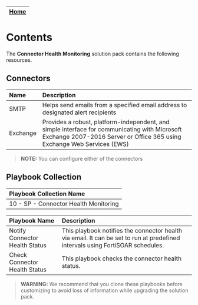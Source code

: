 | [Home](https://github.com/fortinet-fortisoar/solution-pack-connector-health-monitoring/blob/release/1.0.0/README.md) |
|----------------------------------------------------------------------------------------------------------------------|

# Contents

The **Connector Health Monitoring** solution pack contains the following resources.

## Connectors

| Name     | Description                 |
|:---------|:----------------------------|
| SMTP     | Helps send emails from a specified email address to designated alert recipients |
| Exchange | Provides a robust, platform-independent, and simple interface for communicating with Microsoft Exchange 2007-2016 Server or Office 365 using Exchange Web Services (EWS) |

> **NOTE:** You can configure either of the connectors

## Playbook Collection

| Playbook Collection Name              |
|:--------------------------------------|
| 10 - SP - Connector Health Monitoring |

| Playbook Name                  | Description                                                                                                                       |
|:-------------------------------|:-------------------------------------------------------------------------------------------------------------------------------|
| Notify Connector Health Status | This playbook notifies the connector health via email. It can be set to run at predefined intervals using FortiSOAR schedules. |
| Check Connector Health Status  | This playbook checks the connector health status.                                                                                 |

>**WARNING:** We recommend that you clone these playbooks before customizing to avoid loss of information while upgrading the solution pack.
